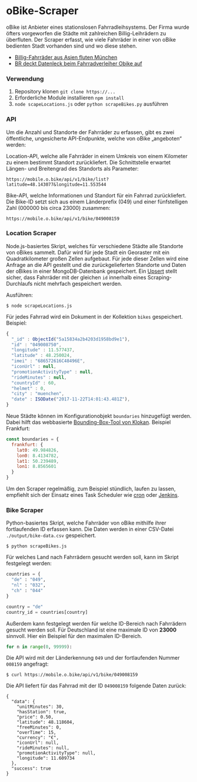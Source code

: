 # oBike-Scraper
oBike ist Anbieter eines stationslosen Fahrradleihsystems. Der Firma wurde öfters vorgeworfen die Städte mit zahlreichen Billig-Leihrädern zu überfluten. Der Scraper erfasst, wie viele Fahrräder in einer von oBike bedienten Stadt vorhanden sind und wo diese stehen.

- [Billig-Fahrräder aus Asien fluten München](https://www.br.de/nachrichten/oberbayern/inhalt/billig-fahrraeder-aus-china-fluten-muenchen-100.html)
- [BR deckt Datenleck beim Fahrradverleiher Obike auf](https://www.br.de/nachrichten/datenleck-obike-100.html)

### Verwendung
1. Repository klonen `git clone https://...`
2. Erforderliche Module installieren `npm install`
3. `node scapeLocations.js` oder `python scrapeBikes.py` ausführen

### API
Um die Anzahl und Standorte der Fahrräder zu erfassen, gibt es zwei öffentliche, ungesicherte API-Endpunkte, welche von oBike „angeboten“ werden:

Location-API, welche alle Fahrräder in einem Umkreis von einem Kilometer zu einem bestimmt Standort zurückliefert. Die Schnittstelle erwartet Längen- und Breitengrad des Standorts als Parameter:

```
https://mobile.o.bike/api/v1/bike/list?latitude=48.143077&longitude=11.553544
```

Bike-API, welche Informationen und Standort für ein Fahrrad zurückliefert. Die Bike-ID setzt sich aus einem Länderprefix (049) und einer fünfstelligen Zahl (000000 bis circa 23000) zusammen:

```
https://mobile.o.bike/api/v1/bike/049008159
```

### Location Scraper
Node.js-basiertes Skript, welches für verschiedene Städte alle Standorte von oBikes sammelt. Dafür wird für jede Stadt ein Georaster mit ein Quadratkilometer großen Zellen aufgebaut. Für jede dieser Zellen wird eine Anfrage an die API gestellt und die zurückgelieferten Standorte und Daten der oBikes in einer MongoDB-Datenbank gespeichert. Ein [Upsert](https://docs.mongodb.com/manual/reference/method/Bulk.find.upsert/) stellt sicher, dass Fahrräder mit der gleichen `id` innerhalb eines Scraping-Durchlaufs nicht mehrfach gespeichert werden.

Ausführen: 

```
$ node scrapeLocations.js
```

Für jedes Fahrrad wird ein Dokument in der Kollektion `bikes` gespeichert. Beispiel: 

```javascript
{
  "_id" : ObjectId("5a15834a2b4203d1958bd9e1"),
  "id" : "049008750",
  "longitude" : 11.577437,
  "latitude" : 48.250024,
  "imei" : "686572616C48496E",
  "iconUrl" : null,
  "promotionActivityType" : null,
  "rideMinutes" : null,
  "countryId" : 60,
  "helmet" : 0,
  "city" : "muenchen",
  "date" : ISODate("2017-11-22T14:01:43.481Z"),
}
```

Neue Städte können im Konfigurationobjekt `boundaries` hinzugefügt werden. Dabei hilft das webbasierte [Bounding-Box-Tool von Klokan](http://boundingbox.klokantech.com/). Beispiel Frankfurt:  

```javascript
const boundaries = {
  frankfurt: {
    lat0: 49.984826,
    lon0: 8.4134782,
    lat1: 50.239489,
    lon1: 8.8565601
  }
}
```

Um den Scraper regelmäßig, zum Beispiel stündlich, laufen zu lassen, empfiehlt sich der Einsatz eines Task Scheduler wie [cron](https://www.npmjs.com/package/node-cron) oder [Jenkins](https://jenkins-ci.org/).

### Bike Scraper
Python-basiertes Skript, welche Fahrräder von oBike mithilfe ihrer fortlaufenden ID erfassen kann. Die Daten werden in einer CSV-Datei `./output/bike-data.csv` gespeichert.

```
$ python scrapeBikes.js
```

Für welches Land nach Fahrrädern gesucht werden soll, kann im Skript festgelegt werden:

```python
countries = {
  "de" : "049",
  "nl" : "032",
  "ch" : "044"
}

country = "de"
country_id = countries[country]
```

Außerdem kann festgelegt werden für welche ID-Bereich nach Fahrrädern gesucht werden soll. Für Deutschland ist eine maximale ID von **23000** sinnvoll. Hier ein Beispiel für den maximalen ID-Bereich.

```python
for n in range(0, 99999):
```

Die API wird mit der Länderkennung `049` und der fortlaufenden Nummer `008159` angefragt:

```
$ curl https://mobile.o.bike/api/v1/bike/049008159

```

Die API liefert für das Fahrrad mit der ID `049008159` folgende Daten zurück: 

``` 
{
  "data": {
    "unitMinutes": 30,
    "hasStation": true,
    "price": 0.50,
    "latitude": 48.118604,
    "freeMinutes": 0,
    "overTime": 15,
    "currency": "€",
    "iconUrl": null,
    "rideMinutes": null,
    "promotionActivityType": null,
    "longitude": 11.609734
  },
  "success": true
}
```
